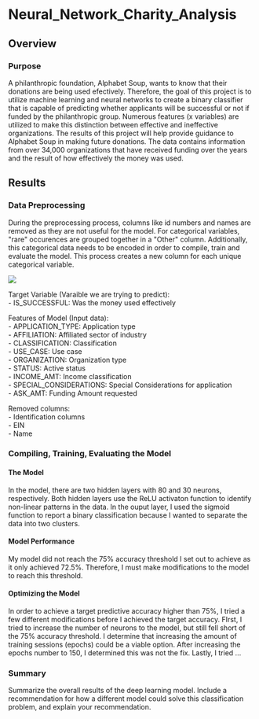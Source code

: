 # Neural_Network_Charity_Analysis

## Overview
### Purpose
A philanthropic foundation, Alphabet Soup, wants to know that their donations are being used efectively. Therefore, the goal of this project is to utilize machine learning and neural networks to create a binary classifier that is capable of predicting whether applicants will be successful or not if funded by the philanthropic group. Numerous features (x variables) are utilized to make this distinction between effective and ineffective organizations. The results of this project will help provide guidance to Alphabet Soup in making future donations. The data contains information from over 34,000 organizations that have received funding over the years and the result of how effectively the money was used.

## Results
### Data Preprocessing
During the preprocessing process, columns like id numbers and names are removed as they are not useful for the model. For categorical variables, "rare" occurences are grouped together in a "Other" column. Additionally, this categorical data needs to be encoded in order to compile, train and evaluate the model. This process creates a new column for each unique categorical variable.

![](analysis/encodedDF.png)

Target Variable (Varaible we are trying to predict):<br>
    - IS_SUCCESSFUL: Was the money used effectively<br>

Features of Model (Input data): <br>
    - APPLICATION_TYPE: Application type<br>
    - AFFILIATION: Affiliated sector of industry<br>
    - CLASSIFICATION: Classification<br>
    - USE_CASE: Use case<br>
    - ORGANIZATION: Organization type<br>
    - STATUS: Active status<br>
    - INCOME_AMT: Income classification<br>
    - SPECIAL_CONSIDERATIONS: Special Considerations for application<br>
    - ASK_AMT: Funding Amount requested<br>

Removed columns:<br>
    - Identification columns<br>
        - EIN<br>
        - Name<br>

### Compiling, Training, Evaluating the Model
#### The Model
In the model, there are two hidden layers with 80 and 30 neurons, respectively. Both hidden layers use the ReLU activaton function to identify non-linear patterns in the data. In the ouput layer, I used the sigmoid function to report a binary classification because I wanted to separate the data into two clusters. 

#### Model Performance
My model did not reach the 75% accuracy threshold I set out to achieve as it only achieved 72.5%. Therefore, I must make modifications to the model to reach this threshold.

#### Optimizing the Model
In order to achieve a target predictive accuracy higher than 75%, I tried a few different modifications before I achieved the target accuracy. FIrst, I tried to increase the number of neurons to the model, but still fell short of the 75% accuracy threshold. I determine that increasing the amount of training sessions (epochs) could be a viable option. After increasing the epochs number to 150, I determined this was not the fix. Lastly, I tried ...



### Summary
Summarize the overall results of the deep learning model. Include a recommendation for how a different model could solve this classification problem, and explain your recommendation.